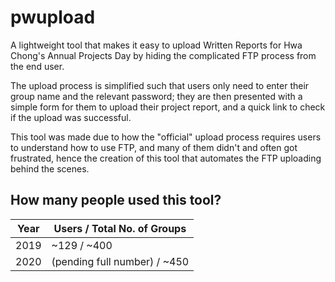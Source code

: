 # pwupload

A lightweight tool that makes it easy to upload Written Reports for Hwa Chong's Annual Projects Day by hiding the complicated FTP process from the end user.

The upload process is simplified such that users only need to enter their group name and the relevant password; they are then presented with a simple form for them to upload their project report, and a quick link to check if the upload was successful.

This tool was made due to how the "official" upload process requires users to understand how to use FTP, and many of them didn't and often got frustrated, hence the creation of this tool that automates the FTP uploading behind the scenes.

## How many people used this tool?

| Year | Users / Total No. of Groups           |
|------|---------------------------------------|
| 2019 | ~129 / ~400                           |
| 2020 | (pending full number) / ~450          |
